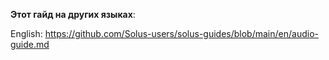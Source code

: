 **Этот гайд на других языках**:

English: https://github.com/Solus-users/solus-guides/blob/main/en/audio-guide.md
